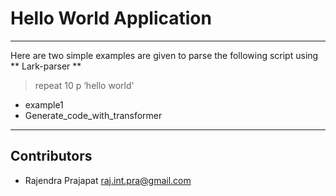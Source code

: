 # Hello World Application 

---

Here are two simple examples are given to parse the following script using ** Lark-parser **

> repeat 10 p ‘hello world'

- example1
- Generate_code_with_transformer

---

## Contributors

- Rajendra Prajapat <raj.int.pra@gmail.com>

